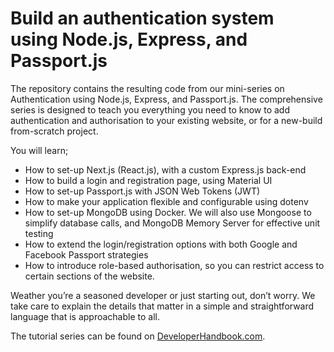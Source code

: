 # Build an authentication system using Node.js, Express, and Passport.js

The repository contains the resulting code from our mini-series on Authentication using Node.js, Express, and Passport.js. The comprehensive series is designed to teach you everything you need to know to add authentication and authorisation to your existing website, or for a new-build from-scratch project.

You will learn;

- How to set-up Next.js (React.js), with a custom Express.js back-end
- How to build a login and registration page, using Material UI
- How to set-up Passport.js with JSON Web Tokens (JWT)
- How to make your application flexible and configurable using dotenv
- How to set-up MongoDB using Docker. We will also use Mongoose to simplify database calls, and MongoDB Memory Server for effective unit testing
- How to extend the login/registration options with both Google and Facebook Passport strategies
- How to introduce role-based authorisation, so you can restrict access to certain sections of the website.

Weather you’re a seasoned developer or just starting out, don’t worry. We take care to explain the details that matter in a simple and straightforward language that is approachable to all.

The tutorial series can be found on [DeveloperHandbook.com](https://developerhandbook.com/passport.js/node-express-passport-authentication-mini-series/).
